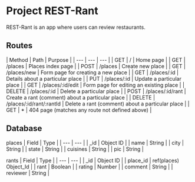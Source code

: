 # Project REST-Rant

REST-Rant is an app where users can review restaurants.

<h2>Routes</h2>
| Method | Path | Purpose |
| --- | --- | --- |
| GET | / | Home page |
| GET | /places | Places index page |
| POST | /places | Create new place |
| GET | /places/new | Form page for creating a new place |
| GET | /places/:id | Details about a particular place |
| PUT | /places/:id | Update a particular place |
| GET | /places/:id/edit | Form page for editing an existing place |
| DELETE | /places/:id | Delete a particular place |
| POST | /places/:id/rant | Create a rant (comment) about a particular place |
| DELETE | /places/:id/rant/:rantId | Delete a rant (comment) about a particular place |
| GET | * | 404 page (matches any route not defined above) |

<h2>Database</h2>
places
| Field | Type |
| --- | --- |
| _id | Object ID |
| name | String |
| city | String |
| state | String |
| cuisines | String |
| pic | String |

rants
| Field | Type |
| --- | --- |
| _id | Object ID |
| place_id | ref(places) Object_Id |
| rant | Boolean |
| rating | Number |
| comment | String |
| reviewer | String |
